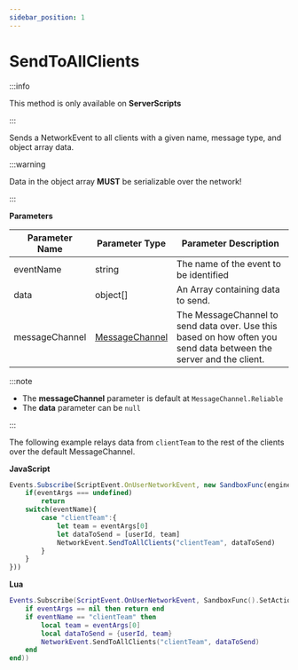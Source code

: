 ```yaml
---
sidebar_position: 1
---
```


# SendToAllClients

:::info

This method is only available on **ServerScripts**

:::

Sends a NetworkEvent to all clients with a given name, message type, and object array data.

:::warning

Data in the object array **MUST** be serializable over the network!

:::

**Parameters**

Parameter Name | Parameter Type | Parameter Description
--- | --- | ---
eventName | string | The name of the event to be identified
data | object[] | An Array containing data to send.
messageChannel | [MessageChannel](./../messagechannel/index.md) | The MessageChannel to send data over. Use this based on how often you send data between the server and the client.

:::note

+ The **messageChannel** parameter is default at `MessageChannel.Reliable`
+ The **data** parameter can be `null`

:::

The following example relays data from `clientTeam` to the rest of the clients over the default MessageChannel.

**JavaScript**
```js
Events.Subscribe(ScriptEvent.OnUserNetworkEvent, new SandboxFunc(engine).SetAction((userId, eventName, eventArgs) => {
    if(eventArgs === undefined)
        return
    switch(eventName){
        case "clientTeam":{
            let team = eventArgs[0]
            let dataToSend = [userId, team]
            NetworkEvent.SendToAllClients("clientTeam", dataToSend)
        }
    }
}))
```

**Lua**
```lua
Events.Subscribe(ScriptEvent.OnUserNetworkEvent, SandboxFunc().SetAction(function(userId, eventName, eventArgs)
    if eventArgs == nil then return end
    if eventName == "clientTeam" then
        local team = eventArgs[0]
        local dataToSend = {userId, team}
        NetworkEvent.SendToAllClients("clientTeam", dataToSend)
    end
end))
```